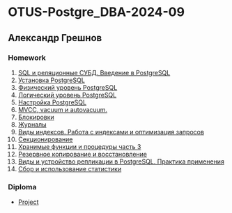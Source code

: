 # OTUS-Postgre_DBA-2024-09
## Александр Грешнов

### Homework

1. [SQL и реляционные СУБД. Введение в PostgreSQL](/Homework/HW-1.md) 
2. [Установка PostgreSQL](/Homework/HW-2.md)
3. [Физический уровень PostgreSQL ]()
4. [Логический уровень PostgreSQL ]()
5. [Настройка PostgreSQL ]()
6. [MVCC, vacuum и autovacuum. ]()
7. [Блокировки ]()
8. [Журналы ]()
9. [Виды индексов. Работа с индексами и оптимизация запросов ]()
10. [Секционирование ]()
11. [Хранимые функции и процедуры часть 3 ]()
12. [Резервное копирование и восстановление ]()
13. [Виды и устройство репликации в PostgreSQL. Практика применения ]()
14. [Сбор и использование статистики ]()

 

### Diploma
- [Project]() 
